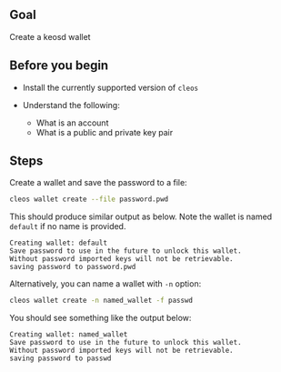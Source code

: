 ## Goal

Create a keosd wallet

## Before you begin

* Install the currently supported version of `cleos`

* Understand the following:
  * What is an account
  * What is a public and private key pair

## Steps

Create a wallet and save the password to a file:

```sh
cleos wallet create --file password.pwd
```

This should produce similar output as below. Note the wallet is named `default` if no name is provided.

```console
Creating wallet: default
Save password to use in the future to unlock this wallet.
Without password imported keys will not be retrievable.
saving password to password.pwd
```

Alternatively, you can name a wallet with `-n` option:

```sh
cleos wallet create -n named_wallet -f passwd
```

You should see something like the output below:

```console
Creating wallet: named_wallet
Save password to use in the future to unlock this wallet.
Without password imported keys will not be retrievable.
saving password to passwd
```
